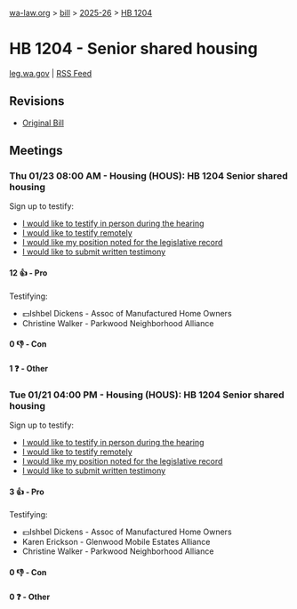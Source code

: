 [wa-law.org](/) > [bill](/bill/) > [2025-26](/bill/2025-26/) > [HB 1204](/bill/2025-26/hb/1204/)

# HB 1204 - Senior shared housing
[leg.wa.gov](https://app.leg.wa.gov/billsummary?BillNumber=1204&Year=2025&Initiative=false) | [RSS Feed](./rss.xml)

## Revisions
* [Original Bill](1/)

## Meetings
### Thu 01/23 08:00 AM - Housing (HOUS): HB 1204 Senior shared housing
Sign up to testify:
* [I would like to testify in person during the hearing](https://app.leg.wa.gov/csi/Testifier/Add?chamber=House&mId=32457&aId=161833&caId=24926&tId=1)
* [I would like to testify remotely](https://app.leg.wa.gov/csi/Testifier/Add?chamber=House&mId=32457&aId=161833&caId=24926&tId=2)
* [I would like my position noted for the legislative record](https://app.leg.wa.gov/csi/Testifier/Add?chamber=House&mId=32457&aId=161833&caId=24926&tId=3)
* [I would like to submit written testimony](https://app.leg.wa.gov/csi/Testifier/Add?chamber=House&mId=32457&aId=161833&caId=24926&tId=4)

#### 12 👍 - Pro
Testifying:
* 💵Ishbel Dickens - Assoc of Manufactured Home Owners
* Christine Walker - Parkwood Neighborhood Alliance

#### 0 👎 - Con

#### 1 ❓ - Other

### Tue 01/21 04:00 PM - Housing (HOUS): HB 1204 Senior shared housing
Sign up to testify:
* [I would like to testify in person during the hearing](https://app.leg.wa.gov/csi/Testifier/Add?chamber=House&mId=32456&aId=161819&caId=24886&tId=1)
* [I would like to testify remotely](https://app.leg.wa.gov/csi/Testifier/Add?chamber=House&mId=32456&aId=161819&caId=24886&tId=2)
* [I would like my position noted for the legislative record](https://app.leg.wa.gov/csi/Testifier/Add?chamber=House&mId=32456&aId=161819&caId=24886&tId=3)
* [I would like to submit written testimony](https://app.leg.wa.gov/csi/Testifier/Add?chamber=House&mId=32456&aId=161819&caId=24886&tId=4)

#### 3 👍 - Pro
Testifying:
* 💵Ishbel Dickens - Assoc of Manufactured Home Owners
* Karen Erickson - Glenwood Mobile Estates Alliance
* Christine Walker - Parkwood Neighborhood Alliance

#### 0 👎 - Con

#### 0 ❓ - Other
